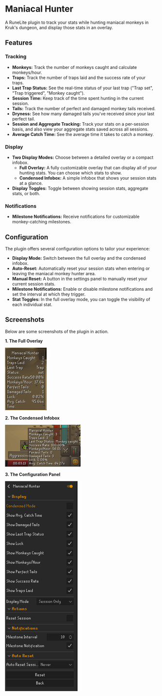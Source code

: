 # Maniacal Hunter

A RuneLite plugin to track your stats while hunting maniacal monkeys in Kruk's dungeon, and display those stats in an overlay.

## Features

### Tracking
*   **Monkeys:** Track the number of monkeys caught and calculate monkeys/hour.
*   **Traps:** Track the number of traps laid and the success rate of your traps.
*   **Last Trap Status:** See the real-time status of your last trap ("Trap set", "Trap triggered", "Monkey caught").
*   **Session Time:** Keep track of the time spent hunting in the current session.
*   **Tails:** Track the number of perfect and damaged monkey tails received.
*   **Dryness:** See how many damaged tails you've received since your last perfect tail.
*   **Session and Aggregate Tracking:** Track your stats on a per-session basis, and also view your aggregate stats saved across all sessions.
*   **Average Catch Time:** See the average time it takes to catch a monkey.

### Display
*   **Two Display Modes:** Choose between a detailed overlay or a compact infobox.
    *   **Full Overlay:** A fully customizable overlay that can display all of your hunting stats. You can choose which stats to show.
    *   **Condensed Infobox:** A simple infobox that shows your session stats at a glance.
*   **Display Toggles:** Toggle between showing session stats, aggregate stats, or both.

### Notifications
*   **Milestone Notifications:** Receive notifications for customizable monkey-catching milestones.

## Configuration

The plugin offers several configuration options to tailor your experience:

*   **Display Mode:** Switch between the full overlay and the condensed infobox.
*   **Auto-Reset:** Automatically reset your session stats when entering or leaving the maniacal monkey hunter area.
*   **Manual Reset:** A button in the settings panel to manually reset your current session stats.
*   **Milestone Notifications:** Enable or disable milestone notifications and set the interval at which they trigger.
*   **Stat Toggles:** In the full overlay mode, you can toggle the visibility of each individual stat.

## Screenshots

Below are some screenshots of the plugin in action.

**1. The Full Overlay**

![img.png](img.png)

**2. The Condensed Infobox**

![img_1.png](img_1.png)

**3. The Configuration Panel**

![img_2.png](img_2.png) 
